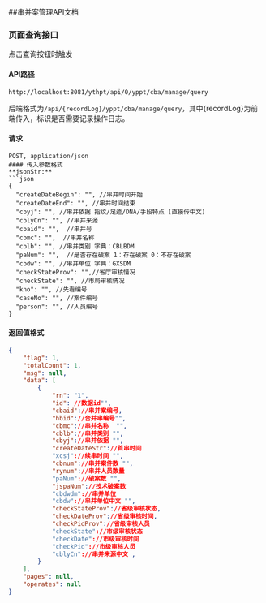 ##串并案管理API文档

### 页面查询接口

点击查询按钮时触发

#### API路径

```http
http://localhost:8081/ythpt/api/0/yppt/cba/manage/query
```

后端格式为`/api/{recordLog}/yppt/cba/manage/query`，其中{recordLog}为前端传入，标识是否需要记录操作日志。

#### 请求

```
POST, application/json
#### 传入参数格式
**jsonStr:**
```json
{
  "createDateBegin": "", //串并时间开始
  "createDateEnd": "", //串并时间结束
  "cbyj": "", //串并依据 指纹/足迹/DNA/手段特点 (直接传中文)
  "cblyCn": "", //串并来源
  "cbaid": "",  //串并号
  "cbmc": "",  //串并名称
  "cblb": "", //串并类别 字典：CBLBDM
  "paNum": "",  //是否存在破案 1：存在破案 0：不存在破案
  "cbdw": "", //串并单位 字典：GXSDM
  "checkStateProv": "",//省厅审核情况
  "checkState": "", //市局审核情况
  "kno": "", //先看编号
  "caseNo": "", //案件编号
  "person": "", //人员编号
}
```

#### 返回值格式

```json
{
    "flag": 1,
    "totalCount": 1,
    "msg": null,
    "data": [
		{
			"rn": "1",
			"id": //数据id"",
			"cbaid"://串并案编号,
			"hbid"://合并串编号"",
			"cbmc"://串并名称  "",
			"cblb"://串并类别 "",
			"cbyj"://串并依据 "",
            "createDateStr"://首串时间
			"xcsj"://续串时间 "",
			"cbnum"://串并案件数 "",
            "rynum"://串并人员数量
			"paNum"://破案数 "",
			"jspaNum"://技术破案数
            "cbdwdm"://串并单位
			"cbdw"://串并单位中文 "",
			"checkStateProv"://省级审核状态,
			"checkDateProv"://省级审核时间,
			"checkPidProv"://省级审核人员
			"checkState"://市级审核状态
			"checkDate"://市级审核时间
			"checkPid"://市级审核人员
			"cblyCn"://串并来源中文 ,
		}
    ],
    "pages": null,
    "operates": null
}
```